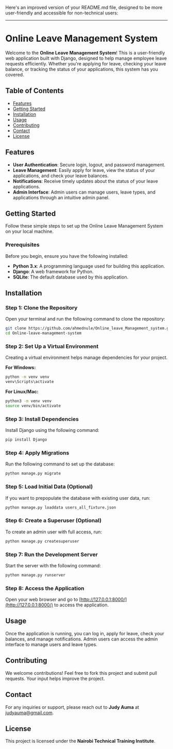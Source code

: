 Here's an improved version of your README.md file, designed to be more user-friendly and accessible for non-technical users:

---

# Online Leave Management System

Welcome to the **Online Leave Management System**! This is a user-friendly web application built with Django, designed to help manage employee leave requests efficiently. Whether you're applying for leave, checking your leave balance, or tracking the status of your applications, this system has you covered.

## Table of Contents

- [Features](#features)
- [Getting Started](#getting-started)
- [Installation](#installation)
- [Usage](#usage)
- [Contributing](#contributing)
- [Contact](#contact)
- [License](#license)

## Features

- **User Authentication**: Secure login, logout, and password management.
- **Leave Management**: Easily apply for leave, view the status of your applications, and check your leave balances.
- **Notifications**: Receive timely updates about the status of your leave applications.
- **Admin Interface**: Admin users can manage users, leave types, and applications through an intuitive admin panel.

## Getting Started

Follow these simple steps to set up the Online Leave Management System on your local machine.

### Prerequisites

Before you begin, ensure you have the following installed:

- **Python 3.x**: A programming language used for building this application.
- **Django**: A web framework for Python.
- **SQLite**: The default database used by this application.

## Installation

### Step 1: Clone the Repository

Open your terminal and run the following command to clone the repository:

```bash
git clone https://github.com/ahmednule/Online_leave_Management_system.git
cd Online-leave-management-system
```

### Step 2: Set Up a Virtual Environment

Creating a virtual environment helps manage dependencies for your project.

**For Windows:**

```bash
python -m venv venv
venv\Scripts\activate
```

**For Linux/Mac:**

```bash
python3 -m venv venv
source venv/bin/activate
```

### Step 3: Install Dependencies

Install Django using the following command:

```bash
pip install Django
```

### Step 4: Apply Migrations

Run the following command to set up the database:

```bash
python manage.py migrate
```

### Step 5: Load Initial Data (Optional)

If you want to prepopulate the database with existing user data, run:

```bash
python manage.py loaddata users_all_fixture.json
```

### Step 6: Create a Superuser (Optional)

To create an admin user with full access, run:

```bash
python manage.py createsuperuser
```

### Step 7: Run the Development Server

Start the server with the following command:

```bash
python manage.py runserver
```

### Step 8: Access the Application

Open your web browser and go to [http://127.0.0.1:8000/](http://127.0.0.1:8000/) to access the application.

## Usage

Once the application is running, you can log in, apply for leave, check your balances, and manage notifications. Admin users can access the admin interface to manage users and leave types.

## Contributing

We welcome contributions! Feel free to fork this project and submit pull requests. Your input helps improve the project.

## Contact

For any inquiries or support, please reach out to **Judy Auma** at [judyauma@gmail.com](mailto:judyauma@gmail.com).

## License

This project is licensed under the **Nairobi Technical Training Institute**.